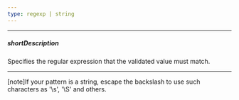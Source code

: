 ```yaml
---
type: regexp | string
---
```

---
##### shortDescription
Specifies the regular expression that the validated value must match.

---
[note]If your pattern is a string, escape the backslash to use such characters as '\s', '\S' and others.